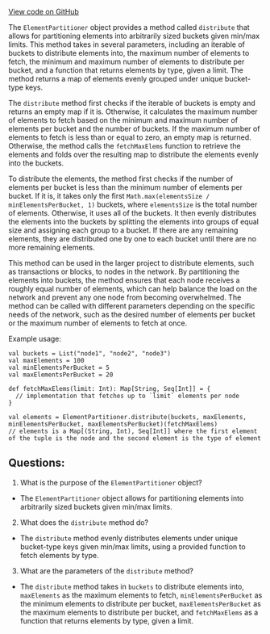 [View code on GitHub](https://github.com/ergoplatform/ergo/src/main/scala/org/ergoplatform/network/ElementPartitioner.scala)

The `ElementPartitioner` object provides a method called `distribute` that allows for partitioning elements into arbitrarily sized buckets given min/max limits. This method takes in several parameters, including an iterable of buckets to distribute elements into, the maximum number of elements to fetch, the minimum and maximum number of elements to distribute per bucket, and a function that returns elements by type, given a limit. The method returns a map of elements evenly grouped under unique bucket-type keys.

The `distribute` method first checks if the iterable of buckets is empty and returns an empty map if it is. Otherwise, it calculates the maximum number of elements to fetch based on the minimum and maximum number of elements per bucket and the number of buckets. If the maximum number of elements to fetch is less than or equal to zero, an empty map is returned. Otherwise, the method calls the `fetchMaxElems` function to retrieve the elements and folds over the resulting map to distribute the elements evenly into the buckets.

To distribute the elements, the method first checks if the number of elements per bucket is less than the minimum number of elements per bucket. If it is, it takes only the first `Math.max(elementsSize / minElementsPerBucket, 1)` buckets, where `elementsSize` is the total number of elements. Otherwise, it uses all of the buckets. It then evenly distributes the elements into the buckets by splitting the elements into groups of equal size and assigning each group to a bucket. If there are any remaining elements, they are distributed one by one to each bucket until there are no more remaining elements.

This method can be used in the larger project to distribute elements, such as transactions or blocks, to nodes in the network. By partitioning the elements into buckets, the method ensures that each node receives a roughly equal number of elements, which can help balance the load on the network and prevent any one node from becoming overwhelmed. The method can be called with different parameters depending on the specific needs of the network, such as the desired number of elements per bucket or the maximum number of elements to fetch at once. 

Example usage:

```
val buckets = List("node1", "node2", "node3")
val maxElements = 100
val minElementsPerBucket = 5
val maxElementsPerBucket = 20

def fetchMaxElems(limit: Int): Map[String, Seq[Int]] = {
  // implementation that fetches up to `limit` elements per node
}

val elements = ElementPartitioner.distribute(buckets, maxElements, minElementsPerBucket, maxElementsPerBucket)(fetchMaxElems)
// elements is a Map[(String, Int), Seq[Int]] where the first element of the tuple is the node and the second element is the type of element
```
## Questions: 
 1. What is the purpose of the `ElementPartitioner` object?
- The `ElementPartitioner` object allows for partitioning elements into arbitrarily sized buckets given min/max limits.

2. What does the `distribute` method do?
- The `distribute` method evenly distributes elements under unique bucket-type keys given min/max limits, using a provided function to fetch elements by type.

3. What are the parameters of the `distribute` method?
- The `distribute` method takes in `buckets` to distribute elements into, `maxElements` as the maximum elements to fetch, `minElementsPerBucket` as the minimum elements to distribute per bucket, `maxElementsPerBucket` as the maximum elements to distribute per bucket, and `fetchMaxElems` as a function that returns elements by type, given a limit.